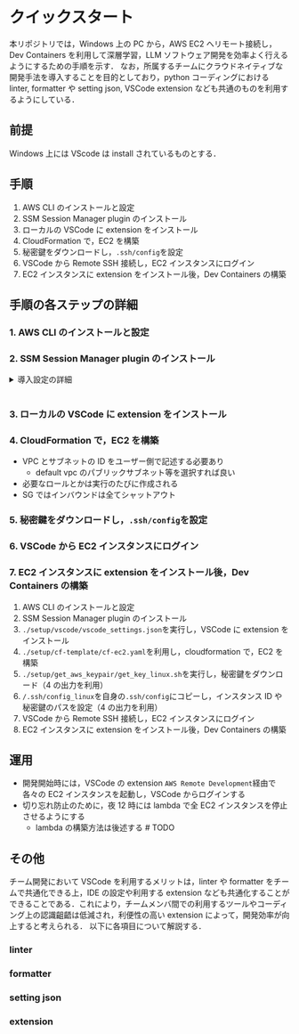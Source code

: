 # クイックスタート

本リポジトリでは，Windows 上の PC から，AWS EC2 へリモート接続し，Dev Containers を利用して深層学習，LLM ソフトウェア開発を効率よく行えるようにするための手順を示す．
なお，所属するチームにクラウドネイティブな開発手法を導入することを目的としており，python コーディングにおける linter, formatter や setting json, VSCode extension なども共通のものを利用するようにしている．

## 前提

Windows 上には VScode は install されているものとする．

## 手順

1. AWS CLI のインストールと設定
2. SSM Session Manager plugin のインストール
3. ローカルの VSCode に extension をインストール
4. CloudFormation で，EC2 を構築
5. 秘密鍵をダウンロードし，`.ssh/config`を設定
6. VSCode から Remote SSH 接続し，EC2 インスタンスにログイン
7. EC2 インスタンスに extension をインストール後，Dev Containers の構築

## 手順の各ステップの詳細

### 1. AWS CLI のインストールと設定

### 2. SSM Session Manager plugin のインストール

<details>
<summary>導入設定の詳細</summary>
<br/>

1. flake8 のインストール

```sh
pip install flake8
```

2. flake8 によるチェックの実行

```sh
flake8 <任意のディレクトリ or Pythonファイル> # チェックしたい対象を指定して実行
```

3. コードの修正箇所の表示 (show-source オプションの指定)

```sh
flake8 --show-source <任意のディレクトリ or Pythonファイル> # チェックしたいファイルを指定して実行
```

</details>

<br/>

### 3. ローカルの VSCode に extension をインストール

### 4. CloudFormation で，EC2 を構築

- VPC とサブネットの ID をユーザー側で記述する必要あり
  - default vpc のパブリックサブネット等を選択すれば良い
- 必要なロールとかは実行のたびに作成される
- SG ではインバウンドは全てシャットアウト

### 5. 秘密鍵をダウンロードし，`.ssh/config`を設定

### 6. VSCode から EC2 インスタンスにログイン

### 7. EC2 インスタンスに extension をインストール後，Dev Containers の構築

1. AWS CLI のインストールと設定
2. SSM Session Manager plugin のインストール
3. `./setup/vscode/vscode_settings.json`を実行し，VSCode に extension をインストール
4. `./setup/cf-template/cf-ec2.yaml`を利用し，cloudformation で，EC2 を構築
5. `./setup/get_aws_keypair/get_key_linux.sh`を実行し，秘密鍵をダウンロード（4 の出力を利用）
6. `/.ssh/config_linux`を自身の`.ssh/config`にコピーし，インスタンス ID や秘密鍵のパスを設定（4 の出力を利用）
7. VSCode から Remote SSH 接続し，EC2 インスタンスにログイン
8. EC2 インスタンスに extension をインストール後，Dev Containers の構築

## 運用

- 開発開始時には，VSCode の extension `AWS Remote Development`経由で各々の EC2 インスタンスを起動し，VSCode からログインする
- 切り忘れ防止のために，夜 12 時には lambda で全 EC2 インスタンスを停止させるようにする
  - lambda の構築方法は後述する # TODO

## その他

チーム開発において VSCode を利用するメリットは，linter や formatter をチームで共通化できる上，IDE の設定や利用する extension なども共通化することができることである．これにより，チームメンバ間での利用するツールやコーディング上の認識齟齬は低減され，利便性の高い extension によって，開発効率が向上すると考えられる．
以下に各項目について解説する．

### linter

### formatter

### setting json

### extension
